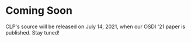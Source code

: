 # Coming Soon
CLP's source will be released on July 14, 2021, when our OSDI '21 paper is published. Stay tuned!
